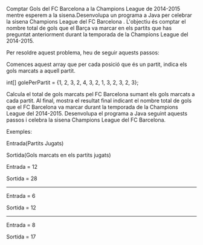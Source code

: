 Comptar Gols del FC Barcelona a la Champions League de 2014-2015 mentre esperem a la sisena.Desenvolupa un programa a Java per celebrar la sisena Champions League del FC Barcelona . L'objectiu és comptar el nombre total de gols que el Barça va marcar en els partits que has preguntat anteriorment durant la temporada de la Champions League del 2014-2015.

Per resoldre aquest problema, heu de seguir aquests passos:

Comences aquest array que per cada posició que és un partit, indica els gols marcats a aquell partit.

int[] golePerPartit = {1, 2, 3, 2, 4, 3, 2, 1, 3, 2, 3, 2, 3};

Calcula el total de gols marcats pel FC Barcelona sumant els gols marcats a cada partit.
Al final, mostra el resultat final indicant el nombre total de gols que el FC Barcelona va marcar durant la temporada de la Champions League del 2014-2015.
Desenvolupa el programa a Java seguint aquests passos i celebra la sisena Champions League del FC Barcelona.

Exemples:

Entrada(Partits Jugats)

Sortida(Gols marcats en els partits jugats)

Entrada = 12

Sortida = 28

----------
Entrada = 6

Sortida = 12

----------
Entrada = 8

Sortida = 17
